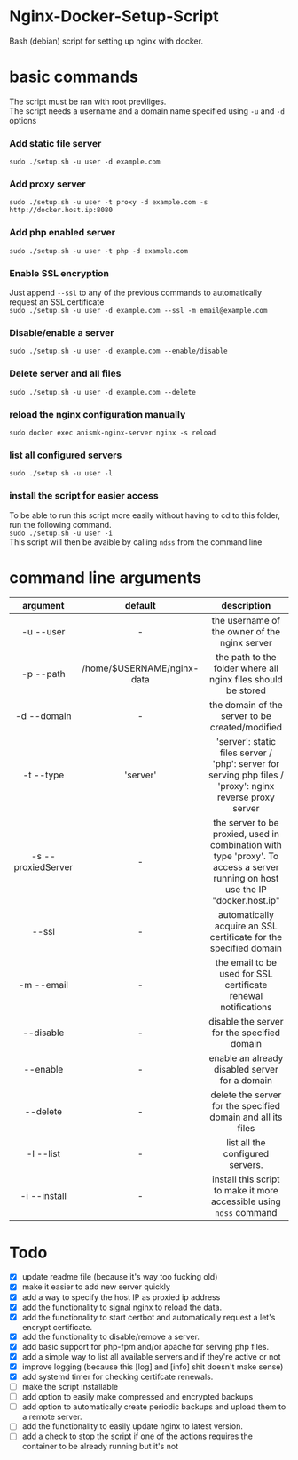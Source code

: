 # Nginx-Docker-Setup-Script
Bash (debian) script for setting up nginx with docker.

# basic commands
The script must be ran with root previliges.\
The script needs a username and a domain name specified using `-u` and `-d` options
### Add static file server
`sudo ./setup.sh -u user -d example.com`
### Add proxy server
`sudo ./setup.sh -u user -t proxy -d example.com -s http://docker.host.ip:8080`
### Add php enabled server
`sudo ./setup.sh -u user -t php -d example.com`
### Enable SSL encryption
Just append `--ssl` to any of the previous commands to automatically request an SSL certificate \
`sudo ./setup.sh -u user -d example.com --ssl -m email@example.com`
### Disable/enable a server
`sudo ./setup.sh -u user -d example.com --enable/disable`
### Delete server and all files
`sudo ./setup.sh -u user -d example.com --delete`
### reload the nginx configuration manually
`sudo docker exec anismk-nginx-server nginx -s reload`
### list all configured servers
`sudo ./setup.sh -u user -l`
### install the script for easier access
To be able to run this script more easily without having to cd to this folder, run the following command. \
`sudo ./setup.sh -u user -i` \
This script will then be avaible by calling `ndss` from the command line

# command line arguments
|argument|default|description|
|:---: | :--: | :---------: |
|-u --user| - | the username of the owner of the nginx server|
|-p --path | /home/$USERNAME/nginx-data | the path to the folder where all nginx files should be stored |
|-d --domain | - | the domain of the server to be created/modified |
|-t --type | 'server' | 'server': static files server / 'php': server for serving php files / 'proxy': nginx reverse proxy server |
| -s --proxiedServer| - | the server to be proxied, used in combination with type 'proxy'. To access a server running on host use the IP "docker.host.ip" |
| --ssl | - | automatically acquire an SSL certificate for the specified domain |
| -m --email | - | the email to be used for SSL certificate renewal notifications |
| --disable | - | disable the server for the specified domain |
| --enable | - | enable an already disabled server for a domain |
| --delete | - | delete the server for the specified domain and all its files |
| -l --list | - | list all the configured servers. |
| -i --install | - | install this script to make it more accessible using `ndss` command |

# Todo
- [x] update readme file (because it's way too fucking old)
- [x] make it easier to add new server quickly
- [x] add a way to specify the host IP as proxied ip address 
- [x] add the functionality to signal nginx to reload the data.
- [x] add the functionality to start certbot and automatically request a let's encrypt certificate.
- [x] add the functionality to disable/remove a server.
- [x] add basic support for php-fpm and/or apache for serving php files.
- [x] add a simple way to list all available servers and if they're active or not
- [x] improve logging (because this [log] and [info] shit doesn't make sense)
- [x] add systemd timer for checking certifcate renewals.
- [ ] make the script installable
- [ ] add option to easily make compressed and encrypted backups
- [ ] add option to automatically create periodic backups and upload them to a remote server.
- [ ] add the functionality to easily update nginx to latest version.
- [ ] add a check to stop the script if one of the actions requires the container to be already running but it's not
